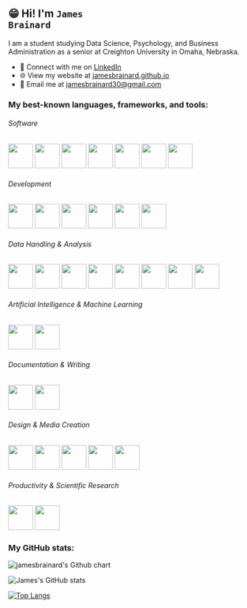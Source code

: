 ## 😁 Hi! I'm <code>James Brainard</code>
<p></p>
I am a student studying Data Science, Psychology, and Business Administration as a senior at Creighton University in Omaha, Nebraska.
<p></p>
<ul>
<li> 🤝 Connect with me on <a href="https://www.linkedin.com/in/james-brainard-64451b29b/" rel="nofollow">LinkedIn</a></li>
<li> 🌐 View my website at <a href="https://jamesbrainard.github.io" target = "_blank" > jamesbrainard.github.io</a> </li>
<li> 📩 Email me at <a href="mailto:jamesbrainard30@gmail.com"<code>jamesbrainard30@gmail.com</code></a></li>
</ul>



### My best-known languages, frameworks, and tools:

###### Software
<div class="container">
    <img src="https://cdn.jsdelivr.net/gh/devicons/devicon@latest/icons/git/git-original.svg" height = "50" width = "50"/>
    <img src="https://cdn.jsdelivr.net/gh/devicons/devicon@latest/icons/apple/apple-original.svg" height = "50" width = "50" />
    <img src="https://cdn.jsdelivr.net/gh/devicons/devicon@latest/icons/windows11/windows11-original.svg" height = "50" width = "50" />
    <img src="https://cdn.jsdelivr.net/gh/devicons/devicon@latest/icons/vscode/vscode-original.svg" height = "50" width = "50" />
    <img src="https://cdn.jsdelivr.net/gh/devicons/devicon@latest/icons/eclipse/eclipse-original.svg" height = "50" width = "50" />
    <img src="https://cdn.jsdelivr.net/gh/devicons/devicon@latest/icons/r/r-original.svg" height = "50" width = "50"/>
    <img src="https://cdn.jsdelivr.net/gh/devicons/devicon@latest/icons/jupyter/jupyter-original.svg" height = "50" width = "50"/>
    
###### Development
<div class="container">
    <img src="https://cdn.jsdelivr.net/gh/devicons/devicon@latest/icons/markdown/markdown-original.svg" height = "50" width = "50"/>
    <img src="https://cdn.jsdelivr.net/gh/devicons/devicon@latest/icons/java/java-original.svg" height = "50" width = "50"/>
    <img src="https://cdn.jsdelivr.net/gh/devicons/devicon@latest/icons/python/python-original.svg" height = "50" width = "50"/>
    <img src="https://cdn.jsdelivr.net/gh/devicons/devicon@latest/icons/javascript/javascript-original.svg" height="50" width="50">
    <img src="https://cdn.jsdelivr.net/gh/devicons/devicon@latest/icons/html5/html5-original.svg" height="50" width="50" />
    <img src="https://cdn.jsdelivr.net/gh/devicons/devicon@latest/icons/css3/css3-original.svg" height="50" width="50" />
    
###### Data Handling & Analysis
<div class="container">
    <img src="https://cdn.jsdelivr.net/gh/devicons/devicon@latest/icons/r/r-plain.svg" height = "50" width = "50"/>
    <img src="https://cdn.jsdelivr.net/gh/devicons/devicon@latest/icons/mysql/mysql-original.svg" height = "50" width = "50"/>
    <img src="https://cdn.jsdelivr.net/gh/devicons/devicon@latest/icons/json/json-original.svg" height = "50" width = "50"/>
    <img src="https://cdn.jsdelivr.net/gh/devicons/devicon@latest/icons/yaml/yaml-original.svg" height = "50" width = "50"/>
    <img src="https://cdn.jsdelivr.net/gh/devicons/devicon@latest/icons/matplotlib/matplotlib-original.svg" height = "50" width = "50"/>
    <img src="https://cdn.jsdelivr.net/gh/devicons/devicon@latest/icons/numpy/numpy-original.svg" height = "50" width = "50"/>
    <img src="https://cdn.jsdelivr.net/gh/devicons/devicon@latest/icons/pandas/pandas-original.svg" height = "50" width = "50"/>
    <img src="https://cdn.jsdelivr.net/gh/devicons/devicon@latest/icons/plotly/plotly-original.svg" height = "50" width = "50"/>
    
###### Artificial Intelligence & Machine Learning
<div class="container">
    <img src="https://cdn.jsdelivr.net/gh/devicons/devicon@latest/icons/tensorflow/tensorflow-original.svg" height = "50" width = "50"/>
    <img src="https://cdn.jsdelivr.net/gh/devicons/devicon@latest/icons/keras/keras-original.svg" height = "50" width = "50"/>
    
###### Documentation & Writing
<div class="container">
    <img src="https://cdn.jsdelivr.net/gh/devicons/devicon@latest/icons/markdown/markdown-original.svg" height = "50" width = "50"/>
    <img src="https://cdn.icon-icons.com/icons2/2997/PNG/512/medium_logo_icon_187624.png" height = "50" width = "50"/>
    
###### Design & Media Creation
<div class="container">
    <img src="https://cdn-1.webcatalog.io/catalog/adobe-illustrator/adobe-illustrator-icon-filled-256.webp?v=1714773017471" height = "50" width = "50"/>
    <img src="https://cdn.jsdelivr.net/gh/devicons/devicon@latest/icons/photoshop/photoshop-original.svg" height = "50" width = "50"/>
    <img src="https://cdn.jsdelivr.net/gh/devicons/devicon@latest/icons/premierepro/premierepro-original.svg" height = "50" width = "50"/>
    <img src="https://cdn-icons-png.flaticon.com/256/5440/5440043.png" height = "50" width = "50"/>
    <img src="https://cdn.jsdelivr.net/gh/devicons/devicon@latest/icons/gimp/gimp-original.svg" height = "50" width = "50"/>
    
###### Productivity & Scientific Research
<div class="container">
    <img src="https://cdn.jsdelivr.net/gh/devicons/devicon@latest/icons/notion/notion-original.svg" height = "50" width = "50"/>
    <img src="https://pstnet.com/wp-content/uploads/2017/08/EP3.png" height = "50" width = "50"/>



### My GitHub stats:
<div class="container">

<img src="https://ghchart.rshah.org/jamesbrainard" alt="jamesbrainard's Github chart" />

<p></p>
          
![James's GitHub stats](https://github-readme-stats.vercel.app/api?username=jamesbrainard&show_icons=true&rank_icon=github)

[![Top Langs](https://github-readme-stats.vercel.app/api/top-langs/?username=jamesbrainard)](https://github.com/jamesbrainard/github-readme-stats)



<!--
**jamesbrainard/jamesbrainard** is a ✨ _special_ ✨ repository because its `README.md` (this file) appears on your GitHub profile.

Here are some ideas to get you started:

- 🔭 I’m currently working on ...
- 🌱 I’m currently learning ...
- 👯 I’m looking to collaborate on ...
- 🤔 I’m looking for help with ...
- 💬 Ask me about ...
- 📫 How to reach me: ...
- 😄 Pronouns: ...
- ⚡ Fun fact: ...
-->
